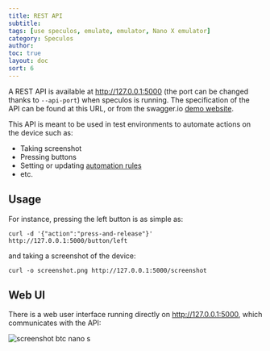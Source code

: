 ```yaml
---
title: REST API
subtitle:
tags: [use speculos, emulate, emulator, Nano X emulator]
category: Speculos
author:
toc: true
layout: doc
sort: 6
---
```


A REST API is available at http://127.0.0.1:5000 (the port can be changed thanks to `--api-port`) when speculos is running. The specification of the API can be found at this URL, or from the swagger.io [demo website](https://petstore.swagger.io/?url=https://raw.githubusercontent.com/LedgerHQ/speculos/master/speculos/api/static/swagger/swagger.json).

This API is meant to be used in test environments to automate actions on the device such as:

- Taking screenshot
- Pressing buttons
- Setting or updating [automation rules](../automation)
- etc.

## Usage

For instance, pressing the left button is as simple as:

```shell
curl -d '{"action":"press-and-release"}' http://127.0.0.1:5000/button/left
```

and taking a screenshot of the device:

```shell
curl -o screenshot.png http://127.0.0.1:5000/screenshot
```

## Web UI

There is a web user interface running directly on http://127.0.0.1:5000, which communicates with the API:

![screenshot btc nano s](../../screenshot-api-nanos-btc.png)
